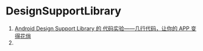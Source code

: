 # DesignSupportLibrary

1. [Android Design Support Library 的 代码实验——几行代码，让你的 APP 变得花俏](http://www.jianshu.com/p/1078568e859f)  
2. 

